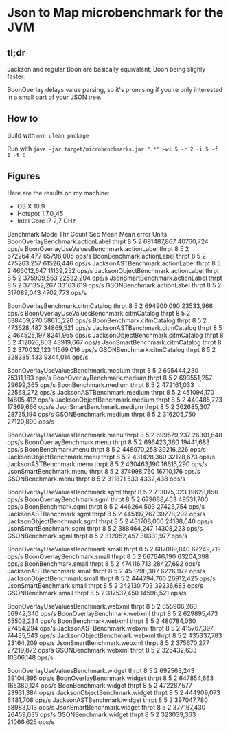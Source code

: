 # Json to Map microbenchmark for the JVM

## tl;dr

Jackson and regular Boon are basically equivalent, Boon being slighly faster.

BoonOverlay delays value parsing, so it's promising if you're only interested in a small part of your JSON tree.

## How to

Build with `mvn clean package`

Run with `java -jar target/microbenchmarks.jar ".*" -wi 5 -r 2 -i 5 -f 1 -t 8`

## Figures

Here are the results on my machine:

* OS X 10.9
* Hotspot 1.7.0_45
* Intel Core i7 2,7 GHz

Benchmark                                     Mode Thr     Count  Sec         Mean   Mean error    Units
BoonOverlayBenchmark.actionLabel             thrpt   8         5    2   691487,867    40760,724    ops/s
BoonOverlayUseValuesBenchmark.actionLabel    thrpt   8         5    2   672264,477    65798,005    ops/s
BoonBenchmark.actionLabel                    thrpt   8         5    2   475263,257    61526,446    ops/s
JacksonASTBenchmark.actionLabel              thrpt   8         5    2   466012,647    11139,252    ops/s
JacksonObjectBenchmark.actionLabel           thrpt   8         5    2   375909,553    22532,204    ops/s
JsonSmartBenchmark.actionLabel               thrpt   8         5    2   371352,267    33163,619    ops/s
GSONBenchmark.actionLabel                    thrpt   8         5    2   317089,043     4702,773    ops/s

BoonOverlayBenchmark.citmCatalog             thrpt   8         5    2   694900,090    23533,966    ops/s
BoonOverlayUseValuesBenchmark.citmCatalog    thrpt   8         5    2   638409,270    58615,220    ops/s
BoonBenchmark.citmCatalog                    thrpt   8         5    2   473628,487    34869,521    ops/s
JacksonASTBenchmark.citmCatalog              thrpt   8         5    2   464525,197     8241,965    ops/s
JacksonObjectBenchmark.citmCatalog           thrpt   8         5    2   412020,803    43919,667    ops/s
JsonSmartBenchmark.citmCatalog               thrpt   8         5    2   370032,123    11569,016    ops/s
GSONBenchmark.citmCatalog                    thrpt   8         5    2   328385,433     9344,014    ops/s

BoonOverlayUseValuesBenchmark.medium         thrpt   8         5    2   695444,230    75311,183    ops/s
BoonOverlayBenchmark.medium                  thrpt   8         5    2   693551,257    29699,365    ops/s
BoonBenchmark.medium                         thrpt   8         5    2   472161,033    22568,272    ops/s
JacksonASTBenchmark.medium                   thrpt   8         5    2   451094,170    14805,412    ops/s
JacksonObjectBenchmark.medium                thrpt   8         5    2   440485,723    17369,666    ops/s
JsonSmartBenchmark.medium                    thrpt   8         5    2   362685,307    28725,194    ops/s
GSONBenchmark.medium                         thrpt   8         5    2   316205,750    27120,890    ops/s

BoonOverlayUseValuesBenchmark.menu           thrpt   8         5    2   699579,237    26301,648    ops/s
BoonOverlayBenchmark.menu                    thrpt   8         5    2   696423,360    19441,683    ops/s
BoonBenchmark.menu                           thrpt   8         5    2   448970,253    39216,226    ops/s
JacksonObjectBenchmark.menu                  thrpt   8         5    2   431428,360    32128,673    ops/s
JacksonASTBenchmark.menu                     thrpt   8         5    2   430463,190    16615,290    ops/s
JsonSmartBenchmark.menu                      thrpt   8         5    2   374998,760    16710,176    ops/s
GSONBenchmark.menu                           thrpt   8         5    2   311871,533     4332,438    ops/s

BoonOverlayUseValuesBenchmark.sgml           thrpt   8         5    2   713075,023    19628,856    ops/s
BoonOverlayBenchmark.sgml                    thrpt   8         5    2   679688,463    49531,700    ops/s
BoonBenchmark.sgml                           thrpt   8         5    2   446264,503    27423,754    ops/s
JacksonASTBenchmark.sgml                     thrpt   8         5    2   445197,767    39778,292    ops/s
JacksonObjectBenchmark.sgml                  thrpt   8         5    2   431708,060    24138,640    ops/s
JsonSmartBenchmark.sgml                      thrpt   8         5    2   388464,247    14308,223    ops/s
GSONBenchmark.sgml                           thrpt   8         5    2   312052,457    30331,977    ops/s

BoonOverlayUseValuesBenchmark.small          thrpt   8         5    2   687089,840    67249,719    ops/s
BoonOverlayBenchmark.small                   thrpt   8         5    2   667646,190    63204,398    ops/s
BoonBenchmark.small                          thrpt   8         5    2   474116,713    28427,692    ops/s
JacksonASTBenchmark.small                    thrpt   8         5    2   453298,387     6226,972    ops/s
JacksonObjectBenchmark.small                 thrpt   8         5    2   444794,760    26912,425    ops/s
JsonSmartBenchmark.small                     thrpt   8         5    2   342130,703    39236,683    ops/s
GSONBenchmark.small                          thrpt   8         5    2   317537,450    14598,521    ops/s

BoonOverlayUseValuesBenchmark.webxml         thrpt   8         5    2   655906,260    56942,340    ops/s
BoonOverlayBenchmark.webxml                  thrpt   8         5    2   629895,473    65502,234    ops/s
BoonBenchmark.webxml                         thrpt   8         5    2   480784,060    27454,294    ops/s
JacksonASTBenchmark.webxml                   thrpt   8         5    2   415767,397    74435,543    ops/s
JacksonObjectBenchmark.webxml                thrpt   8         5    2   435337,783    23164,209    ops/s
JsonSmartBenchmark.webxml                    thrpt   8         5    2   375670,277    27219,872    ops/s
GSONBenchmark.webxml                         thrpt   8         5    2   325432,633    10306,148    ops/s

BoonOverlayUseValuesBenchmark.widget         thrpt   8         5    2   692563,243    39104,895    ops/s
BoonOverlayBenchmark.widget                  thrpt   8         5    2   647854,663   165380,124    ops/s
BoonBenchmark.widget                         thrpt   8         5    2   472287,577    23931,384    ops/s
JacksonObjectBenchmark.widget                thrpt   8         5    2   444909,073     6481,708    ops/s
JacksonASTBenchmark.widget                   thrpt   8         5    2   397047,780    58983,013    ops/s
JsonSmartBenchmark.widget                    thrpt   8         5    2   377167,430    26459,035    ops/s
GSONBenchmark.widget                         thrpt   8         5    2   323039,363    21066,625    ops/s